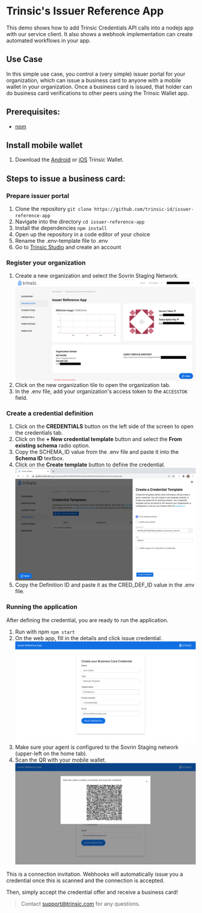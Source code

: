 # Trinsic's Issuer Reference App
This demo shows how to add Trinsic Credentials API calls into a nodejs app with our service client.
It also shows a webhook implementation can create automated workflows in your app. 

## Use Case
In this simple use case, you control a (very simple) issuer portal for your organization, which can issue a business card to anyone with a mobile wallet in your organization.
Once a business card is issued, that holder can do business card verifications to other peers using the Trinsic Wallet app. 

## Prerequisites:
- [npm](https://www.npmjs.com/get-npm)

## Install mobile wallet

1. Download the [Android](https://play.google.com/store/apps/details?id=id.streetcred.apps.mobile) or [iOS](https://apps.apple.com/us/app/trinsic-wallet/id1475160728) Trinsic Wallet.

## Steps to issue a business card: 

### Prepare issuer portal
1. Clone the repository
`git clone https://github.com/trinsic-id/issuer-reference-app`
2. Navigate into the directory
`cd issuer-reference-app`
3. Install the dependencies
`npm install`
4. Open up the repository in a code editor of your choice
5. Rename the .env-template file to .env
6. Go to <a href="https://studio.trinsic.id" target="_blank">Trinsic Studio</a> and create an account

### Register your organization
1. Create a new organization and select the Sovrin Staging Network.
![organization view](assets/orgsview.png)
2. Click on the new organization tile to open the organization tab.
3. In the .env file, add your organization's access token to the `ACCESSTOK` field.
    
### Create a credential definition
1. Click on the **CREDENTIALS** button on the left side of the screen to open the credentials tab.
2. Click on the **+ New credential template** button and select the **From existing schema** radio option.
3. Copy the SCHEMA_ID value from the .env file and paste it into the **Schema ID** textbox.
4. Click on the **Create template** button to define the credential.
![studio credential view](assets/studio-credential.png)
5. Copy the Definition ID and paste it as the CRED_DEF_ID value in the .env file. 
 
### Running the application
After defining the credential, you are ready to run the application. 

1. Run with npm
`npm start`
2. On the web app, fill in the details and click issue credential.
![credential view](assets/credentialview.png)
3. Make sure your agent is configured to the Sovrin Staging network (upper-left on the home tab).
4. Scan the QR with your mobile wallet.
![qr code view](assets/qrcodeview.png)

This is a connection invitation.
Webhooks will automatically issue you a credential once this is scanned and the connection is accepted.

Then, simply accept the credential offer and receive a business card! 

> Contact <support@trinsic.com> for any questions. 

